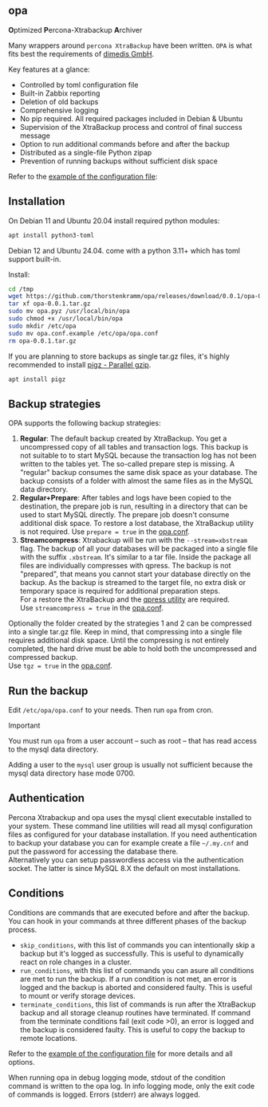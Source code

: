 ## opa

**O**ptimized **P**ercona-Xtrabackup **A**rchiver

Many wrappers around `percona XtraBackup` have been written. `OPA` is what fits best the requirements of
[dimedis GmbH](https://www.linkedin.com/company/dimedis).

Key features at a glance:

- Controlled by toml configuration file
- Built-in Zabbix reporting
- Deletion of old backups
- Comprehensive logging
- No pip required. All required packages included in Debian & Ubuntu
- Supervision of the XtraBackup process and control of final success message
- Option to run additional commands before and after the backup
- Distributed as a single-file Python zipap
- Prevention of running backups without sufficient disk space

Refer to the [example of the configuration file](./opa.conf.example):

## Installation

On Debian 11 and Ubuntu 20.04 install required python modules:

```bash
apt install python3-toml
```

Debian 12 and Ubuntu 24.04. come with a python 3.11+ which has toml support built-in.

Install:

```bash
cd /tmp
wget https://github.com/thorstenkramm/opa/releases/download/0.0.1/opa-0.0.1.tar.gz
tar xf opa-0.0.1.tar.gz
sudo mv opa.pyz /usr/local/bin/opa
sudo chmod +x /usr/local/bin/opa
sudo mkdir /etc/opa
sudo mv opa.conf.example /etc/opa/opa.conf
rm opa-0.0.1.tar.gz
```

If you are planning to store backups as single tar.gz files, it's highly recommended to install
[pigz - Parallel gzip](https://zlib.net/pigz/).

```bash
apt install pigz
```

## Backup strategies

OPA supports the following backup strategies:

1. **Regular**: The default backup created by XtraBackup. You get a uncompressed copy of all tables and transaction
   logs.
   This backup is not suitable to to start MySQL because the transaction log has not been written to the tables yet.
   The so-called prepare step is missing. A "regular" backup consumes the same disk space as your database. The backup
   consists of a folder with almost the same files as in the MySQL data directory.
2. **Regular+Prepare**: After tables and logs have been copied to the destination, the prepare job is run, resulting in a
   directory that can be used to start MySQL directly. The prepare job doesn't consume additional disk space. To restore a lost
   database, the XtraBackup utility is not required.
   Use `prepare = true` in the [opa.conf](./opa.conf.example).
3. **Streamcompress**: Xtrabackup will be run with the `--stream=xbstream` flag. The backup of all your databases will
   be packaged into a single file with the suffix `.xbstream`. It's similar to a tar file. Inside the package all files
   are individually compresses with qpress. The backup is not "prepared", that means you cannot start your database
   directly on the backup. As the backup is streamed to the target file, no extra disk or temporary space is required
   for additional preparation steps.  
   For a restore the XtraBackup and the
   [qpress utility](https://ftpmirror.your.org/pub/percona/pxc-80/apt/pool/main/q/qpress/) are required.  
   Use `streamcompress = true` in the [opa.conf](./opa.conf.example).

Optionally the folder created by the strategies 1 and 2 can be compressed into a single tar.gz file. Keep in mind, that
compressing into a single file requires additional disk space. Until the compressing is not entirely completed,
the hard drive must be able to hold both the uncompressed and compressed backup.  
Use `tgz = true` in the [opa.conf](./opa.conf.example).

## Run the backup

Edit `/etc/opa/opa.conf` to your needs. Then run `opa` from cron.

> [!IMPORTANT]
> You must run `opa` from a user account – such as root – that has read access to the mysql data directory.

Adding a user to the `mysql` user group is usually not sufficient because the mysql data directory hase mode 0700.

## Authentication

Percona Xtrabackup and opa uses the mysql client executable installed to your system. These command line utilities will
read
all mysql configuration files as configured for your database installation. If you need authentication to backup your
database you can for example create a file `~/.my.cnf` and put the password for accessing the database there.  
Alternatively you can setup passwordless access via the authentication socket. The latter is since MySQL 8.X the default
on most installations.

## Conditions

Conditions are commands that are executed before and after the backup. You can hook in your commands at three different
phases of the backup process.

- `skip_conditions`, with this list of commands you can intentionally skip a backup but it's logged as successfully.
  This is useful to dynamically react on role changes in a cluster.
- `run_conditions`, with this list of commands you can asure all conditions are met to run the backup. If a run
  condition is not met, an error is logged and the backup is aborted and considered faulty. This is useful to mount
  or verify storage devices.
- `terminate_conditions`, this list of commands is run after the XtraBackup backup and all storage cleanup routines
  have terminated. If command from the terminate conditions fail (exit code >0), an error is logged and the backup
  is considered faulty. This is useful to copy the backup to remote locations.

Refer to the [example of the configuration file](./opa.conf.example) for more details and all options.

When running opa in debug logging mode, stdout of the condition command is written to the opa log.
In info logging mode, only the exit code of commands is logged. Errors (stderr) are always logged. 